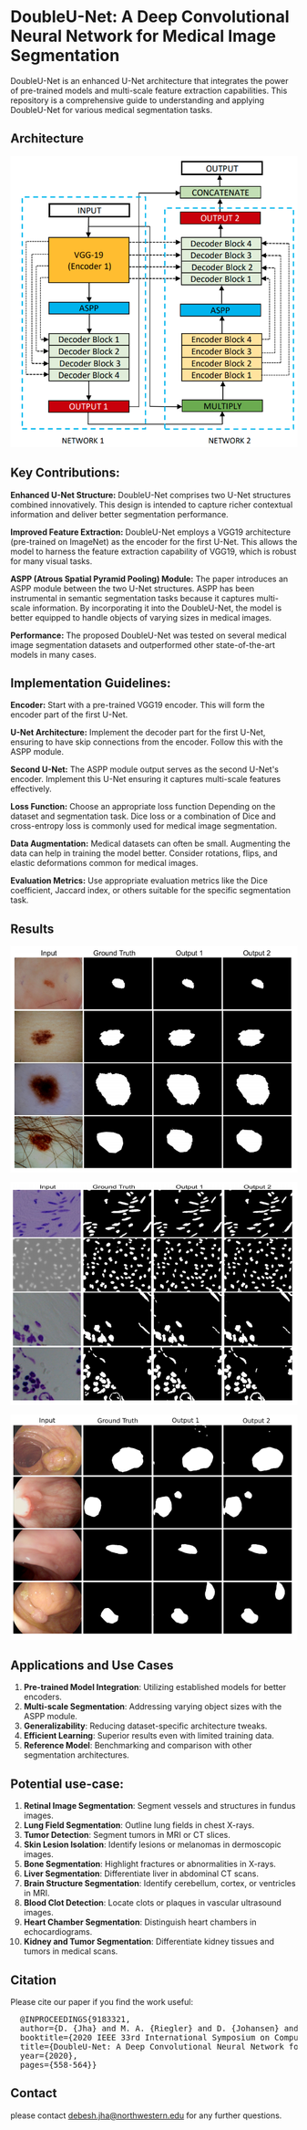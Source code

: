 # DoubleU-Net: A Deep Convolutional Neural Network for Medical Image Segmentation
DoubleU-Net is an enhanced U-Net architecture that integrates the power of pre-trained models and multi-scale feature extraction capabilities. This repository is a comprehensive guide to understanding and applying DoubleU-Net for various medical segmentation tasks.

## Architecture
<p align="center">
<img src="Img/DoubleU-Net.png">
</p>

## Key Contributions:
**Enhanced U-Net Structure:** DoubleU-Net comprises two U-Net structures combined innovatively. This design is intended to capture richer contextual information and deliver better segmentation performance.

**Improved Feature Extraction:** DoubleU-Net employs a VGG19 architecture (pre-trained on ImageNet) as the encoder for the first U-Net. This allows the model to harness the feature extraction capability of VGG19, which is robust for many visual tasks.

**ASPP (Atrous Spatial Pyramid Pooling) Module:** The paper introduces an ASPP module between the two U-Net structures. ASPP has been instrumental in semantic segmentation tasks because it captures multi-scale information. By incorporating it into the DoubleU-Net, the model is better equipped to handle objects of varying sizes in medical images.

**Performance:** The proposed DoubleU-Net was tested on several medical image segmentation datasets and outperformed other state-of-the-art models in many cases.

## Implementation Guidelines:
**Encoder:** Start with a pre-trained VGG19 encoder. This will form the encoder part of the first U-Net.

**U-Net Architecture:** Implement the decoder part for the first U-Net, ensuring to have skip connections from the encoder. Follow this with the ASPP module.

**Second U-Net:** The ASPP module output serves as the second U-Net's encoder. Implement this U-Net ensuring it captures multi-scale features effectively.

**Loss Function:** Choose an appropriate loss function Depending on the dataset and segmentation task. Dice loss or a combination of Dice and cross-entropy loss is commonly used for medical image segmentation.

**Data Augmentation:** Medical datasets can often be small. Augmenting the data can help in training the model better. Consider rotations, flips, and elastic deformations common for medical images.

**Evaluation Metrics:** Use appropriate evaluation metrics like the Dice coefficient, Jaccard index, or others suitable for the specific segmentation task.

## Results
<p align="center">
<img src="Img/skin.png">
</p>

<p align="center">
<img src="Img/nuclie.png">
</p>

<p align="center">
<img src="Img/gastro1.png">
</p>


## Applications and Use Cases

1. **Pre-trained Model Integration**: Utilizing established models for better encoders.
2. **Multi-scale Segmentation**: Addressing varying object sizes with the ASPP module.
3. **Generalizability**: Reducing dataset-specific architecture tweaks.
4. **Efficient Learning**: Superior results even with limited training data.
5. **Reference Model**: Benchmarking and comparison with other segmentation architectures.

## Potential use-case:
1. **Retinal Image Segmentation**: Segment vessels and structures in fundus images.
2. **Lung Field Segmentation**: Outline lung fields in chest X-rays.
3. **Tumor Detection**: Segment tumors in MRI or CT slices.
4. **Skin Lesion Isolation**: Identify lesions or melanomas in dermoscopic images.
5. **Bone Segmentation**: Highlight fractures or abnormalities in X-rays.
6. **Liver Segmentation**: Differentiate liver in abdominal CT scans.
7. **Brain Structure Segmentation**: Identify cerebellum, cortex, or ventricles in MRI.
8. **Blood Clot Detection**: Locate clots or plaques in vascular ultrasound images.
9. **Heart Chamber Segmentation**: Distinguish heart chambers in echocardiograms.
10. **Kidney and Tumor Segmentation**: Differentiate kidney tissues and tumors in medical scans.


## Citation
Please cite our paper if you find the work useful: 
<pre>
  @INPROCEEDINGS{9183321,
  author={D. {Jha} and M. A. {Riegler} and D. {Johansen} and P. {Halvorsen} and H. D. {Johansen}},
  booktitle={2020 IEEE 33rd International Symposium on Computer-Based Medical Systems (CBMS)}, 
  title={DoubleU-Net: A Deep Convolutional Neural Network for Medical Image Segmentation}, 
  year={2020},
  pages={558-564}}
</pre>

## Contact
please contact debesh.jha@northwestern.edu for any further questions. 



